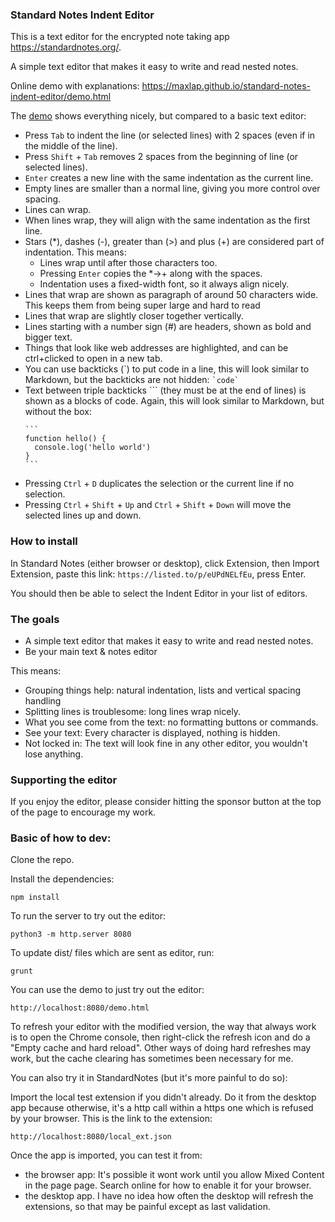 ### Standard Notes Indent Editor

This is a text editor for the encrypted note taking app https://standardnotes.org/.

A simple text editor that makes it easy to write and read nested notes.

Online demo with explanations: https://maxlap.github.io/standard-notes-indent-editor/demo.html

The [demo](https://maxlap.github.io/standard-notes-indent-editor/demo.html) shows everything nicely, but compared to a basic text editor:

* Press `Tab` to indent the line (or selected lines) with 2 spaces (even if in the middle of the line).
* Press `Shift` + `Tab` removes 2 spaces from the beginning of line (or selected lines).
* `Enter` creates a new line with the same indentation as the current line.
* Empty lines are smaller than a normal line, giving you more control over spacing.
* Lines can wrap.
* When lines wrap, they will align with the same indentation as the first line.
* Stars (*), dashes (-), greater than (>) and plus (+) are considered part of indentation. This means: 
  * Lines wrap until after those characters too.
  * Pressing `Enter` copies the *->+ along with the spaces.
  * Indentation uses a fixed-width font, so it always align nicely.
* Lines that wrap are shown as paragraph of around 50 characters wide. This keeps them from being super large and hard to read
* Lines that wrap are slightly closer together vertically.
* Lines starting with a number sign (#) are headers, shown as bold and bigger text.
* Things that look like web addresses are highlighted, and can be ctrl+clicked to open in a new tab.
* You can use backticks (\`) to put code in a line, this will look similar to Markdown, but the backticks are not hidden: `` `code` `` 
* Text between triple backticks \``` (they must be at the end of lines) is shown as a blocks of code. Again, this will look similar to Markdown, but without the box:
  ````
  ```
  function hello() {
    console.log('hello world')
  }
  ```
  ````
* Pressing `Ctrl` + `D` duplicates the selection or the current line if no selection.
* Pressing `Ctrl` + `Shift` + `Up` and `Ctrl` + `Shift` + `Down` will move the selected lines up and down.

### How to install

In Standard Notes (either browser or desktop), click Extension, then Import Extension, paste this link: `https://listed.to/p/eUPdNELfEu`, press Enter.

You should then be able to select the Indent Editor in your list of editors.

### The goals

* A simple text editor that makes it easy to write and read nested notes.
* Be your main text & notes editor

This means:
* Grouping things help: natural indentation, lists and vertical spacing handling
* Splitting lines is troublesome: long lines wrap nicely.
* What you see come from the text: no formatting buttons or commands.
* See your text: Every character is displayed, nothing is hidden.
* Not locked in: The text will look fine in any other editor, you wouldn't lose anything.

### Supporting the editor

If you enjoy the editor, please consider hitting the sponsor button at the top of the page to encourage my work.

### Basic of how to dev:

Clone the repo.

Install the dependencies:

    npm install

To run the server to try out the editor:

    python3 -m http.server 8080

To update dist/ files which are sent as editor, run:

    grunt

You can use the demo to just try out the editor:

    http://localhost:8080/demo.html

To refresh your editor with the modified version, the way that always work is to open the Chrome console, then right-click the refresh icon and do a "Empty cache and hard reload". Other ways of doing hard refreshes may work, but the cache clearing has sometimes been necessary for me.

You can also try it in StandardNotes (but it's more painful to do so):

Import the local test extension if you didn't already. Do it from the desktop app because otherwise, it's a http call within a https one which is refused by your browser. This is the link to the extension:

    http://localhost:8080/local_ext.json

Once the app is imported, you can test it from:
* the browser app: It's possible it wont work until you allow Mixed Content in the page page. Search online for how to enable it for your browser.
* the desktop app. I have no idea how often the desktop will refresh the extensions, so that may be painful except as last validation.

